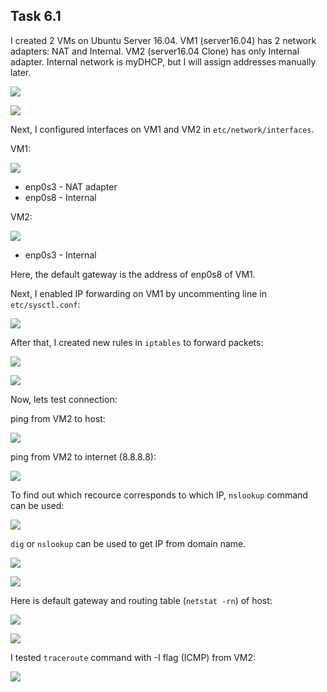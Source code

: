 ## Task 6.1

I created 2 VMs on Ubuntu Server 16.04. VM1 (server16.04) has 2 network adapters: NAT and Internal. VM2 (server16.04 Clone) has only Internal adapter. Internal network is myDHCP, but I will assign addresses manually later.

<p><img src="./screenshots/vm1adapt.png"></p>

<p><img src="./screenshots/vm2adapt.png"></p>

Next, I configured interfaces on VM1 and VM2 in `etc/network/interfaces`.

VM1:

<p><img src="./screenshots/interfaces1.png"></p>

* enp0s3 - NAT adapter
* enp0s8 - Internal

VM2:

<p><img src="./screenshots/interfaces2.png"></p>

* enp0s3 - Internal

Here, the default gateway is the address of enp0s8 of VM1.

Next, I enabled IP forwarding on VM1 by uncommenting line in `etc/sysctl.conf`:

<p><img src="./screenshots/ip_forward.png"></p>

After that, I created new rules in `iptables` to forward packets:

<p><img src="./screenshots/iptables1.png"></p>

<p><img src="./screenshots/masq.png"></p>

Now, lets test connection:

ping from VM2 to host:

<p><img src="./screenshots/pingHost.png"></p>

ping from VM2 to internet (8.8.8.8):

<p><img src="./screenshots/pingGoogle.png"></p>

To find out which recource corresponds to which IP, `nslookup` command can be used:

<p><img src="./screenshots/nslookupGoogle.png"></p>

`dig` or `nslookup` can be used to get IP from domain name.

<p><img src="./screenshots/digEpam.png"></p>

<p><img src="./screenshots/nslookupEpam.png"></p>

Here is default gateway and routing table (`netstat -rn`) of host:

<p><img src="./screenshots/gw.png"></p>

<p><img src="./screenshots/routing_table.png"></p>

I tested `traceroute` command with -I flag (ICMP) from VM2:

<p><img src="./screenshots/traceroute.png"></p>